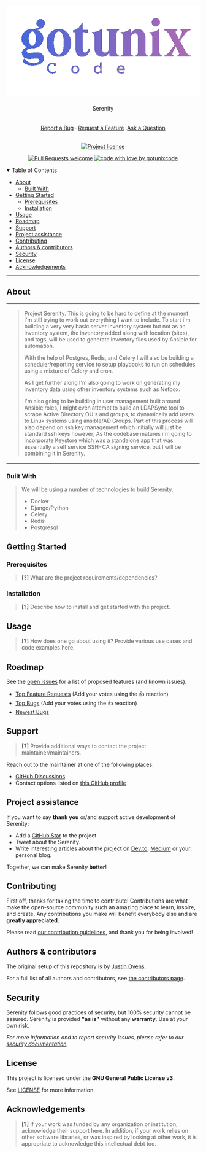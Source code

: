 <h1 align="center">
  <a href="https://github.com/gotunixcode/serenity">
    <!-- Please provide path to your logo here -->
    <img src="docs/images/logo.png" alt="Logo">
  </a>
</h1>

<div align="center">
  Serenity
  <br />
<!--  <a href="#about"><strong>Explore the screenshots »</strong></a> -->
  <br />
  <br />
  <a href="https://github.com/gotunixcode/serenity/issues/new?assignees=&labels=bug&template=01_BUG_REPORT.md&title=bug%3A+">Report a Bug</a>
  ·
  <a href="https://github.com/gotunixcode/serenity/issues/new?assignees=&labels=enhancement&template=02_FEATURE_REQUEST.md&title=feat%3A+">Request a Feature</a>
  .<a href="https://github.com/gotunixcode/serenity/discussions">Ask a Question</a>
</div>

<div align="center">
<br />

[![Project license](https://img.shields.io/github/license/gotunixcode/serenity.svg?style=flat-square)](LICENSE)

[![Pull Requests welcome](https://img.shields.io/badge/PRs-welcome-ff69b4.svg?style=flat-square)](https://github.com/gotunixcode/serenity/issues?q=is%3Aissue+is%3Aopen+label%3A%22help+wanted%22)
[![code with love by gotunixcode](https://img.shields.io/badge/%3C%2F%3E%20with%20%E2%99%A5%20by-gotunixcode-ff1414.svg?style=flat-square)](https://github.com/gotunixcode)

</div>

<details open="open">
<summary>Table of Contents</summary>

- [About](#about)
  - [Built With](#built-with)
- [Getting Started](#getting-started)
  - [Prerequisites](#prerequisites)
  - [Installation](#installation)
- [Usage](#usage)
- [Roadmap](#roadmap)
- [Support](#support)
- [Project assistance](#project-assistance)
- [Contributing](#contributing)
- [Authors & contributors](#authors--contributors)
- [Security](#security)
- [License](#license)
- [Acknowledgements](#acknowledgements)

</details>

---

## About

<table><tr><td>

> Project Serenity.  This is going to be hard to define at the moment i'm still trying to work out everything I want to include.
> To start i'm building a very very basic server inventory system but not as an inventory system, the inventory added along with
> location (sites), and tags, will be used to generate inventory files used by Ansible for automation. 
>
> With the help of Postgres, Redis, and Celery I will also be building a scheduler/reporting service to setup playbooks to run
> on schedules using a mixture of Celery and cron.
>
> As I get further along I'm also going to work on generating my inventory data using other inventory systems such as Netbox.
>
> I'm also going to be building in user management built around Ansible roles, I might even attempt to build an LDAPSync tool
> to scrape Active Directory OU's and groups, to dynamically add users to Linux systems using ansible/AD Groups.
> Part of this process will also depend on ssh key management which initially will just be standard ssh keys however,
> As the codebase matures i'm going to incorporate Keystore which was a standalone app that was essentially a
> self service SSH-CA signing service, but I will be combining it in Serenity.

<!--<details>
<summary>Screenshots</summary>
<br>

> **[?]**
> Please provide your screenshots here.

|                               Home Page                               |                               Login Page                               |
| :-------------------------------------------------------------------: | :--------------------------------------------------------------------: |
| <img src="docs/images/screenshot.png" title="Home Page" width="100%"> | <img src="docs/images/screenshot.png" title="Login Page" width="100%"> |

</details> -->

</td></tr></table>

### Built With

> We will be using a number of technologies to build Serenity.
> - Docker
> - Django/Python
> - Celery
> - Redis
> - Postgresql

## Getting Started

### Prerequisites

> **[?]**
> What are the project requirements/dependencies?

### Installation

> **[?]**
> Describe how to install and get started with the project.

## Usage

> **[?]**
> How does one go about using it?
> Provide various use cases and code examples here.

## Roadmap

See the [open issues](https://github.com/gotunixcode/serenity/issues) for a list of proposed features (and known issues).

- [Top Feature Requests](https://github.com/gotunixcode/serenity/issues?q=label%3Aenhancement+is%3Aopen+sort%3Areactions-%2B1-desc) (Add your votes using the 👍 reaction)
- [Top Bugs](https://github.com/gotunixcode/serenity/issues?q=is%3Aissue+is%3Aopen+label%3Abug+sort%3Areactions-%2B1-desc) (Add your votes using the 👍 reaction)
- [Newest Bugs](https://github.com/gotunixcode/serenity/issues?q=is%3Aopen+is%3Aissue+label%3Abug)

## Support

> **[?]**
> Provide additional ways to contact the project maintainer/maintainers.

Reach out to the maintainer at one of the following places:

- [GitHub Discussions](https://github.com/gotunixcode/serenity/discussions)
- Contact options listed on [this GitHub profile](https://github.com/gotunixcode)

## Project assistance

If you want to say **thank you** or/and support active development of Serenity:

- Add a [GitHub Star](https://github.com/gotunixcode/serenity) to the project.
- Tweet about the Serenity.
- Write interesting articles about the project on [Dev.to](https://dev.to/), [Medium](https://medium.com/) or your personal blog.

Together, we can make Serenity **better**!

## Contributing

First off, thanks for taking the time to contribute! Contributions are what make the open-source community such an amazing place to learn, inspire, and create. Any contributions you make will benefit everybody else and are **greatly appreciated**.


Please read [our contribution guidelines](docs/CONTRIBUTING.md), and thank you for being involved!

## Authors & contributors

The original setup of this repository is by [Justin Ovens](https://github.com/gotunixcode).

For a full list of all authors and contributors, see [the contributors page](https://github.com/gotunixcode/serenity/contributors).

## Security

Serenity follows good practices of security, but 100% security cannot be assured.
Serenity is provided **"as is"** without any **warranty**. Use at your own risk.

_For more information and to report security issues, please refer to our [security documentation](docs/SECURITY.md)._

## License

This project is licensed under the **GNU General Public License v3**.

See [LICENSE](LICENSE) for more information.

## Acknowledgements

> **[?]**
> If your work was funded by any organization or institution, acknowledge their support here.
> In addition, if your work relies on other software libraries, or was inspired by looking at other work, it is appropriate to acknowledge this intellectual debt too.
